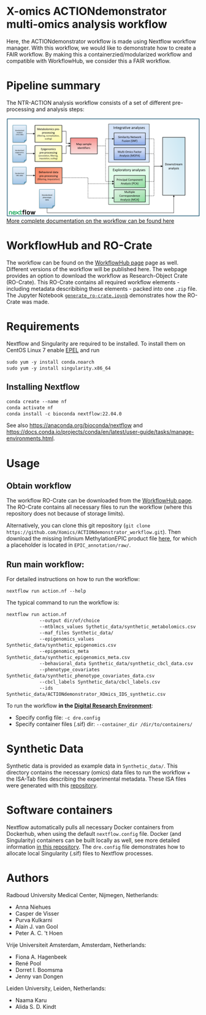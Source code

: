 # X-omics ACTIONdemonstrator multi-omics analysis workflow

Here, the ACTIONdemonstrator workflow is made using Nextflow workflow manager. With this workflow, we would like to demonstrate how to create a FAIR workflow. By making this a containerzied/modularized workflow and compatible with WorkflowHub, we consider this a FAIR workflow. 


# Pipeline summary

The NTR-ACTION analysis workflow consists of a set of different pre-processing and analysis steps:

![alt text](flowchart.png)
[More complete documentation on the workflow can be found here](Documentation.md)


# WorkflowHub and RO-Crate

The workflow can be found on the  [WorkflowHub page](https://workflowhub.eu/workflows/402) page as well. Different versions of the workflow will be published here. 
The webpage provides an option to download the workflow as Research-Object Crate (RO-Crate). This RO-Crate contains all required workflow elements - including metadata describibing these elements - packed into one `.zip` file. The Jupyter Notebook [ `generate_ro-crate.ipynb`](generate_ro-crate.ipynb) demonstrates how the RO-Crate was made. 


# Requirements

Nextflow and Singularity are required to be installed. To install them on CentOS Linux 7 enable [EPEL](https://docs.fedoraproject.org/en-US/epel/) and run

```
sudo yum -y install conda.noarch
sudo yum -y install singularity.x86_64
```

## Installing Nextflow
```
conda create --name nf
conda activate nf
conda install -c bioconda nextflow:22.04.0
```

See also https://anaconda.org/bioconda/nextflow and https://docs.conda.io/projects/conda/en/latest/user-guide/tasks/manage-environments.html.


# Usage

## Obtain workflow

The workflow RO-Crate can be downloaded from the [WorkflowHub page](https://workflowhub.eu/workflows/402). The RO-Crate contains all necessary files to run the workflow (where this repository does not because of storage limits).

Alternatively, you can clone this git repository (`git clone https://github.com/Xomics/ACTIONdemonstrator_workflow.git`). Then download the missing Infinium MethylationEPIC product file [here](https://emea.support.illumina.com/downloads/infinium-methylationepic-v1-0-product-files.html), for which a placeholder is located in `EPIC_annotation/raw/`.


## Run main workflow:

For detailed instructions on how to run the workflow:
```
nextflow run action.nf --help
```

The typical command to run the workflow is:
```
nextflow run action.nf 
            --output dir/of/choice
            --mtblmcs_values Sythetic_data/synthetic_metabolomics.csv
            --maf_files Synthetic_data/
            --epigenomics_values Synthetic_data/synthetic_epigenomics.csv
            --epigenomics_meta Synthetic_data/synthetic_epigenomics_meta.csv
            --behavioral_data Synthetic_data/synthetic_cbcl_data.csv
            --phenotype_covariates Synthetic_data/synthetic_phenotype_covariates_data.csv
            --cbcl_labels Synthetic_data/cbcl_labels.csv
            --ids Synthetic_data/ACTIONdemonstrator_XOmics_IDS_synthetic.csv
```
To run the workflow **in the [Digital Research Environment](https://mydre.org/)**:
- Specify config file: `-c dre.config`
- Specify container files (.sif) dir: `--container_dir /dir/to/containers/`



# Synthetic Data
Synthetic data is provided as example data in `Synthetic_data/`. This directory contains the necessary (omics) data files to run the workflow + the ISA-Tab files describing the experimental metadata. These ISA files were generated with this [repository](https://github.com/Xomics/ISA-ACTION-Template).

# Software containers
Nextflow automatically pulls all necessary Docker containers from Dockerhub, when using the default `nextflow.config` file. Docker (and Singularity) containers can be built locally as well, see more detailed information [in this repository](https://github.com/Xomics/Docker_containers.git). The `dre.config` file demonstrates how to allocate local Singularity (.sif) files to Nextflow processes. 


# Authors

Radboud University Medical Center, Nijmegen, Netherlands:
- Anna Niehues 
- Casper de Visser
- Purva Kulkarni 
- Alain J. van Gool 
- Peter A. C. 't Hoen

Vrije Universiteit Amsterdam, Amsterdam, Netherlands:
- Fiona A. Hagenbeek
- René Pool 
- Dorret I. Boomsma 
- Jenny van Dongen 

Leiden University, Leiden, Netherlands:
- Naama Karu 
- Alida S. D. Kindt 